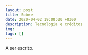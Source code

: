 ```yaml
---
layout: post
title: Sobre
date: 2020-04-02 19:00:00 +0300
description: Tecnologia e créditos
img: 
tags: [] 
---
```


A ser escrito.
